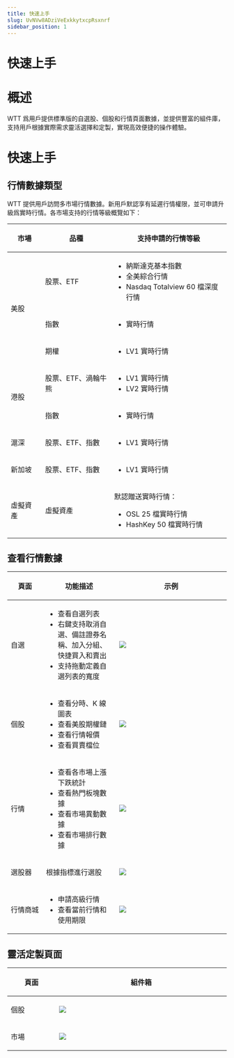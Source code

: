 ```yaml
---
title: 快速上手
slug: UvNVw8ADziVeExkkytxcpRsxnrf
sidebar_position: 1
---
```



# 快速上手

# 概述

WTT 爲用戶提供標準版的自選股、個股和行情頁面數據，並提供豐富的組件庫，支持用戶根據實際需求靈活選擇和定製，實現高效便捷的操作體驗。

# 快速上手

## 行情數據類型

WTT 提供用戶訪問多市場行情數據。新用戶默認享有延遲行情權限，並可申請升級爲實時行情。各市場支持的行情等級概覽如下：

<table header_row="1">
<colgroup>
<col width="120"/>
<col width="244"/>
<col width="399"/>
</colgroup>
<thead>
<tr><th><p>市場</p></th><th><p>品種</p></th><th><p>支持申請的行情等級</p></th></tr>
</thead>
<tbody>
<tr><td rowspan="3"><p>美股</p></td><td><p>股票、ETF</p></td><td><ul>
<li>納斯達克基本指數</li>
<li>全美綜合行情</li>
<li>Nasdaq Totalview 60 檔深度行情</li>
</ul></td></tr>
<tr><td><p>指數</p></td><td><ul>
<li>實時行情</li>
</ul></td></tr>
<tr><td><p>期權</p></td><td><ul>
<li>LV1 實時行情</li>
</ul></td></tr>
<tr><td rowspan="2"><p>港股</p></td><td><p>股票、ETF、渦輪牛熊</p></td><td><ul>
<li>LV1 實時行情</li>
<li>LV2 實時行情</li>
</ul></td></tr>
<tr><td><p>指數</p></td><td><ul>
<li>實時行情</li>
</ul></td></tr>
<tr><td><p>滬深</p></td><td><p>股票、ETF、指數</p></td><td><ul>
<li>LV1 實時行情</li>
</ul></td></tr>
<tr><td><p>新加坡</p></td><td><p>股票、ETF、指數</p></td><td><ul>
<li>LV1 實時行情</li>
</ul></td></tr>
<tr><td><p>虛擬資產</p></td><td><p>虛擬資產</p></td><td><p>默認贈送實時行情：</p>
<ul>
<li>OSL 25 檔實時行情</li>
<li>HashKey 50 檔實時行情</li>
</ul></td></tr>
</tbody>
</table>

## 查看行情數據

<table header_row="1">
<colgroup>
<col width="120"/>
<col width="242"/>
<col width="434"/>
</colgroup>
<thead>
<tr><th><p>頁面</p></th><th><p>功能描述</p></th><th><p>示例</p></th></tr>
</thead>
<tbody>
<tr><td><p>自選</p></td><td><ul>
<li>查看自選列表</li>
<li>右鍵支持取消自選、備註證券名稱、加入分組、快捷買入和賣出</li>
<li>支持拖動定義自選列表的寬度</li>
</ul></td><td><img src="/assets/GlAkb4YFSo5KACxzGxvcKk6sn3e.png" src-width="2910" src-height="1380" align="center"/></td></tr>
<tr><td><p>個股</p></td><td><ul>
<li>查看分時、K 線圖表</li>
<li>查看美股期權鏈</li>
<li>查看行情報價</li>
<li>查看買賣檔位</li>
</ul></td><td><img src="/assets/YfIMbhdmfoWDF6xv4D5c2tVEnee.png" src-width="3824" src-height="1482" align="center"/></td></tr>
<tr><td><p>行情</p></td><td><ul>
<li>查看各市場上漲下跌統計</li>
<li>查看熱門板塊數據</li>
<li>查看市場異動數據</li>
<li>查看市場排行數據</li>
</ul></td><td><img src="/assets/FXvDbhfNNoKX6qxefSicxo2Sneg.png" src-width="3718" src-height="1804" align="center"/></td></tr>
<tr><td><p>選股器</p></td><td><p>根據指標進行選股</p></td><td><img src="/assets/GJdfbVuLnoA2oBxU20LcxoOuneh.png" src-width="2948" src-height="1886" align="center"/></td></tr>
<tr><td><p>行情商城</p></td><td><ul>
<li>申請高級行情</li>
<li>查看當前行情和使用期限</li>
</ul></td><td><img src="/assets/Y0pMb5zosoSIzoxMOZDcLnKqnKT.png" src-width="3818" src-height="1866" align="center"/></td></tr>
</tbody>
</table>

## 靈活定製頁面

<table header_row="1">
<colgroup>
<col width="120"/>
<col width="434"/>
</colgroup>
<thead>
<tr><th><p>頁面</p></th><th><p>組件箱</p></th></tr>
</thead>
<tbody>
<tr><td><p>個股</p></td><td><img src="/assets/Z0vzb8dino7Ufvx90bZcEZnunWh.png" src-width="1332" src-height="902" align="center"/></td></tr>
<tr><td><p>市場</p></td><td><img src="/assets/T6eSbfXgyo5QQ5xB7gNcAQjInCg.png" src-width="1326" src-height="882" align="center"/></td></tr>
</tbody>
</table>

### 
